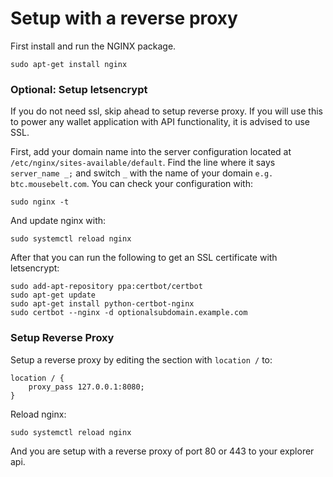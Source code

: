# Setup with a reverse proxy

First install and run the NGINX package.

```
sudo apt-get install nginx
```


### Optional: Setup letsencrypt

If you do not need ssl, skip ahead to setup reverse proxy. If you will use this to power any wallet application with API functionality, it is advised to use SSL.

First, add your domain name into the server configuration located at `/etc/nginx/sites-available/default`.
Find the line where it says `server_name _;` and switch `_` with the name of your domain `e.g. btc.mousebelt.com`.
You can check your configuration with:

```
sudo nginx -t
```

And update nginx with:

```
sudo systemctl reload nginx
```

After that you can run the following to get an SSL certificate with letsencrypt:

```
sudo add-apt-repository ppa:certbot/certbot
sudo apt-get update
sudo apt-get install python-certbot-nginx
sudo certbot --nginx -d optionalsubdomain.example.com
```

### Setup Reverse Proxy 

Setup a reverse proxy by editing the section with `location /` to:

```
location / {
    proxy_pass 127.0.0.1:8080;
}
```

Reload nginx:

```
sudo systemctl reload nginx
```

And you are setup with a reverse proxy of port 80 or 443 to your explorer api.
